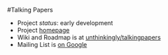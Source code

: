 #Talking Papers

- Project *status*: early development
- Project [homepage](http://talking-papers.org)
- Wiki and Roadmap is at [unthinkingly/talkingpapers](http://wiki.github.com/unthinkingly/talkingpapers)
- Mailing List is [on Google](http://groups.google.com/group/talkingpapers)